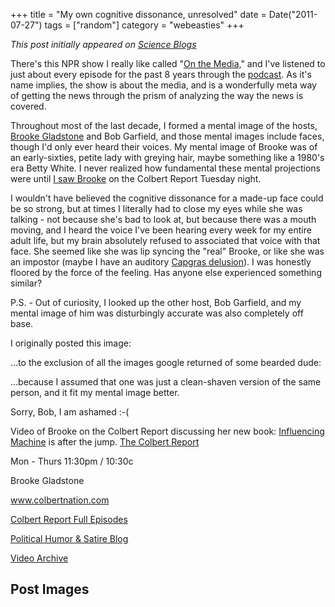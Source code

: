 +++
title = "My own cognitive dissonance, unresolved"
date = Date("2011-07-27")
tags = ["random"]
category = "webeasties"
+++

_This post initially appeared on [Science Blogs](http://scienceblogs.com/webeasties)_

There's this NPR show I really like called "[On the Media,](http://onthemedia.org)" and I've listened to just about every episode for the past 8 years through the [podcast](http://www.onthemedia.org/podcast/). As it's name implies, the show is about the media, and is a wonderfully meta way of getting the news through the prism of analyzing the way the news is covered.

Throughout most of the last decade, I formed a mental image of the hosts, [Brooke Gladstone](_blank) and Bob Garfield, and those mental images include faces, though I'd only ever heard their voices. My mental image of Brooke was of an early-sixties, petite lady with greying hair, maybe something like a 1980's era Betty White. I never realized how fundamental these mental projections were until [I saw Brooke](http://www.colbertnation.com/the-colbert-report-videos/393171/july-26-2011/brooke-gladstone) on the Colbert Report Tuesday night.

I wouldn't have believed the cognitive dissonance for a made-up face could be so strong, but at times I literally had to close my eyes while she was talking - not because she's bad to look at, but because there was a mouth moving, and I heard the voice I've been hearing every week for my entire adult life, but my brain absolutely refused to associated that voice with that face. She seemed like she was lip syncing the "real" Brooke, or like she was an impostor (maybe I have an auditory [Capgras delusion](http://en.wikipedia.org/wiki/Capgras_delusion)). 
I was honestly floored by the force of the feeling. Has anyone else experienced something similar?

P.S. - Out of curiosity, I looked up the other host, Bob Garfield, and my mental image of him was disturbingly accurate was also completely off base.

I originally posted this image:

...to the exclusion of all the images google returned of some bearded dude:

...because I assumed that one was just a clean-shaven version of the same person, and it fit my mental image better.

Sorry, Bob, I am ashamed :-(

Video of Brooke on the Colbert Report discussing her new book: [Influencing Machine](http://www.amazon.com/Influencing-Machine-Brooke-Gladstone-Media/dp/0393077799) is after the jump. 
[The Colbert Report](_blank)

Mon - Thurs 11:30pm / 10:30c

Brooke Gladstone

www.colbertnation.com

[Colbert Report Full Episodes](_blank)

[Political Humor & Satire Blog](_blank)

[Video Archive](_blank)

      
  

 ## Post Images


